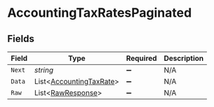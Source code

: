 # AccountingTaxRatesPaginated


## Fields

| Field                                                                   | Type                                                                    | Required                                                                | Description                                                             |
| ----------------------------------------------------------------------- | ----------------------------------------------------------------------- | ----------------------------------------------------------------------- | ----------------------------------------------------------------------- |
| `Next`                                                                  | *string*                                                                | :heavy_minus_sign:                                                      | N/A                                                                     |
| `Data`                                                                  | List<[AccountingTaxRate](../../Models/Components/AccountingTaxRate.md)> | :heavy_minus_sign:                                                      | N/A                                                                     |
| `Raw`                                                                   | List<[RawResponse](../../Models/Components/RawResponse.md)>             | :heavy_minus_sign:                                                      | N/A                                                                     |